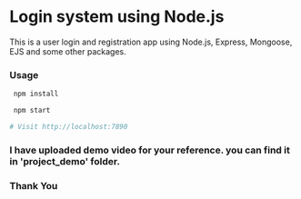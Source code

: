 # Login system using Node.js

This is a user login and registration app using Node.js, Express, Mongoose, EJS and some other packages.


### Usage

```sh
 npm install
```

```sh
 npm start

# Visit http://localhost:7890
```

### I have uploaded demo video for your reference. you can find it in 'project_demo' folder.

### Thank You


